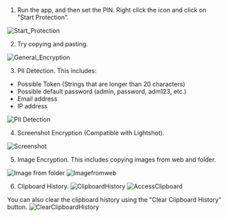 1) Run the app, and then set the PIN. Right click the icon and click on "Start Protection".

![Start_Protection](https://github.com/user-attachments/assets/5a31b26c-8830-464f-b2a0-8681a2fa6e9c)

2) Try copying and pasting.

![General_Encryption](https://github.com/user-attachments/assets/6eaa834d-4e1f-4935-826f-12f80e3a3441)

3) PII Detection.
This includes:
- Possible Token (Strings that are longer than 20 characters)
- Possible default password (admin, password, adm123, etc.)
- Email address
- IP address

![PII Detection](https://github.com/user-attachments/assets/1079353e-103b-45cf-8801-14e8b842935d)

4) Screenshot Encryption (Compatible with Lightshot).

![Screenshot](https://github.com/user-attachments/assets/2ea888c6-2f79-4c79-b5e9-9e4d3471066b)

5) Image Encryption. This includes copying images from web and folder.

![Image from folder](https://github.com/user-attachments/assets/c0eecf36-608c-4b15-a4d1-0eba58b44690)
![Imagefromweb](https://github.com/user-attachments/assets/736c6de1-a2cb-42d9-8a90-732d1d78b1b4)

6) Clipboard History.
![ClipboardHistory](https://github.com/user-attachments/assets/a0c10328-c018-4c96-b542-cf261d5b66a1)
![AccessClipboard](https://github.com/user-attachments/assets/9a9d8530-0784-4cb5-9770-d40673120948)

You can also clear the clipboard history using the "Clear Clipboard History" button.
![ClearClipboardHistory](https://github.com/user-attachments/assets/01fe7028-1bb9-4bd8-b4ea-0b1dba73e2bd)

